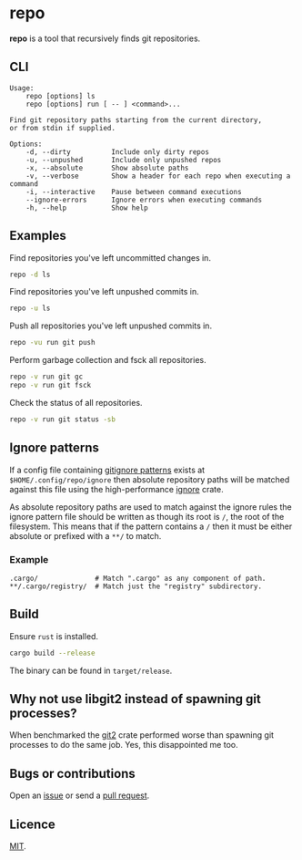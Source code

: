 # repo

**repo** is a tool that recursively finds git repositories.

## CLI

```
Usage:
    repo [options] ls
    repo [options] run [ -- ] <command>...

Find git repository paths starting from the current directory,
or from stdin if supplied.

Options:
    -d, --dirty          Include only dirty repos
    -u, --unpushed       Include only unpushed repos
    -x, --absolute       Show absolute paths
    -v, --verbose        Show a header for each repo when executing a command
    -i, --interactive    Pause between command executions
    --ignore-errors      Ignore errors when executing commands
    -h, --help           Show help
```

## Examples

Find repositories you've left uncommitted changes in.

```bash
repo -d ls
```

Find repositories you've left unpushed commits in.

```bash
repo -u ls
```

Push all repositories you've left unpushed commits in.

```bash
repo -vu run git push
```

Perform garbage collection and fsck all repositories.

```bash
repo -v run git gc
repo -v run git fsck
```

Check the status of all repositories.

```bash
repo -v run git status -sb
```

## Ignore patterns

If a config file containing [gitignore patterns](https://git-scm.com/docs/gitignore) exists at `$HOME/.config/repo/ignore` then absolute repository paths will be matched against this file using the high-performance [ignore](https://docs.rs/ignore) crate.

As absolute repository paths are used to match against the ignore rules the ignore pattern file should be written as though its root is `/`, the root of the filesystem. This means that if the pattern contains a `/` then it must be either absolute or prefixed with a `**/` to match.

### Example

```
.cargo/              # Match ".cargo" as any component of path.
**/.cargo/registry/  # Match just the "registry" subdirectory.
```

## Build

Ensure `rust` is installed.

```bash
cargo build --release
```

The binary can be found in `target/release`.

## Why not use libgit2 instead of spawning git processes?

When benchmarked the [git2](https://docs.rs/git2) crate performed worse than spawning git processes to do the same job. Yes, this disappointed me too.

## Bugs or contributions

Open an [issue](http://github.com/crdx/repo/issues) or send a [pull request](http://github.com/crdx/repo/pulls).

## Licence

[MIT](LICENCE.md).
